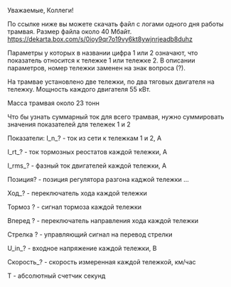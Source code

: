 Уважаемые, Коллеги!
 
По ссылке ниже вы можете скачать файл с логами одного дня работы трамвая. Размер файла около 40 Мбайт.
https://dekarta.box.com/s/0ioy9qr7o19vy6kt8ywjnrjeadb8duhz
 
Параметры у которых в названии цифра 1 или 2 означают, что показатель относится к тележке 1 или тележке 2. В описании параметров, номер тележки заменен на знак вопроса (?).

На трамвае установлено две тележки, по два тяговых двигателя на тележку. Мощность каждого двигателя 55 кВт.

Масса трамвая около 23 тонн

Что бы узнать суммарный ток для всего трамвая, нужно суммировать значения показателей для тележек 1 и 2

Показатели:
I_n_? - ток из сети к тележкам 1 и 2, А

I_rt_? - ток тормозных реостатов каждой тележки, А

I_rms_? - фазный ток двигателей каждой тележки, А

Позиция? - позиция регулятора разгона каджой тележки
...

Ход_? - переключатель хода каждой тележки

Тормоз ? - сигнал тормоза каждой тележки

Вперед ? - переключатель направления хода каждой тележки

Стрелка ? - управляющий сигнал на перевод стрелки

U_in_? - входное напряжение каждой тележки, В

Скорость_? - скорость измеренная каждой тележкой, км/час

T - абсолютный счетчик секунд
